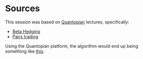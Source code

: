 # Sources

This session was based on [Quantopian](https://www.quantopian.com) lectures, specifically:

* [Beta Hedging](https://www.quantopian.com/lectures/beta-hedging)
* [Pairs trading](https://www.quantopian.com/lectures/introduction-to-pairs-trading)

Using the Quantopian platform, the algorithm would end up being something like [this](https://www.quantopian.com/lectures/example-basic-pairs-trading-algorithm).